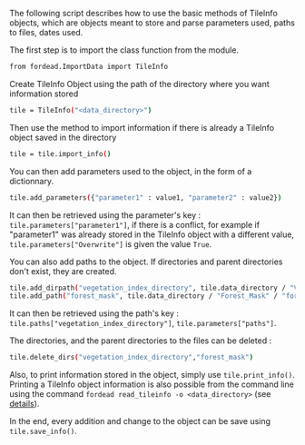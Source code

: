 The following script describes how to use the basic methods of TileInfo objects, which are objects meant to store and parse parameters used, paths to files, dates used.

The first step is to import the class function from the module.
```bash
from fordead.ImportData import TileInfo
```
Create TileInfo Object using the path of the directory where you want information stored
```bash
tile = TileInfo("<data_directory>")
```
Then use the method to import information if there is already a TileInfo object saved in the directory
```bash
tile = tile.import_info()
```
You can then add parameters used to the object, in the form of a dictionnary.
```bash
tile.add_parameters({"parameter1" : value1, "parameter2" : value2})
```
It can then be retrieved using the parameter's key : `tile.parameters["parameter1"]`, if there is a conflict, for example if "parameter1" was already stored in the TileInfo object with a different value, `tile.parameters["Overwrite"]` is given the value `True`.

You can also add paths to the object. If directories and parent directories don't exist, they are created.
```bash
tile.add_dirpath("vegetation_index_directory", tile.data_directory / "VegetationIndex") #Adding path to a directory
tile.add_path("forest_mask", tile.data_directory / "Forest_Mask" / "forest_mask.tif") #Adding path to a file
```
It can then be retrieved using the path's key : `tile.paths["vegetation_index_directory"]`, `tile.parameters["paths"]`.

The directories, and the parent directories to the files can be deleted :
```bash
tile.delete_dirs("vegetation_index_directory","forest_mask")
```
Also, to print information stored in the object, simply use `tile.print_info()`.
Printing a TileInfo object information is also possible from the command line using the command `fordead read_tileinfo -o <data_directory>` (see [details](https://fordead.gitlab.io/fordead_package/docs/cli/#fordead-read_tileinfo)).

In the end, every addition and change to the object can be save using `tile.save_info()`.
